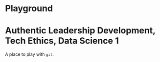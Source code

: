 # Playground
# Authentic Leadership Development, Tech Ethics, Data Science 1
A place to play with `git`.

